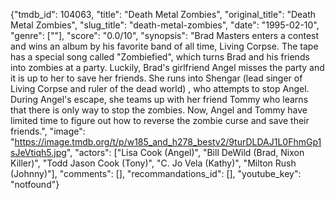 {"tmdb_id": 104063, "title": "Death Metal Zombies", "original_title": "Death Metal Zombies", "slug_title": "death-metal-zombies", "date": "1995-02-10", "genre": [""], "score": "0.0/10", "synopsis": "Brad Masters enters a contest and wins an album by his favorite band of all time, Living Corpse. The tape has a special song called \"Zombiefied\", which turns Brad and his friends into zombies at a party. Luckily, Brad's girlfriend Angel misses the party and it is up to her to save her friends. She runs into Shengar (lead singer of Living Corpse and ruler of the dead world) , who attempts to stop Angel. During Angel's escape, she teams up with her friend Tommy who learns that there is only way to stop the zombies. Now, Angel and Tommy have limited time to figure out how to reverse the zombie curse and save their friends.", "image": "https://image.tmdb.org/t/p/w185_and_h278_bestv2/9turDLDAJ1L0FhmGp1sJeVtiqh5.jpg", "actors": ["Lisa Cook (Angel)", "Bill DeWild (Brad, Nixon Killer)", "Todd Jason Cook (Tony)", "C. Jo Vela (Kathy)", "Milton Rush (Johnny)"], "comments": [], "recommandations_id": [], "youtube_key": "notfound"}